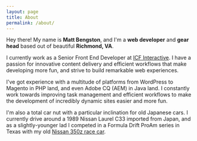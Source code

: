 ```yaml
---
layout: page
title: About
permalink: /about/
---
```


Hey there! My name is **Matt Bengston**, and I'm a **web developer** and **gear head** based out of beautiful **Richmond, VA**.

I currently work as a Senior Front End Developer at [ICF Interactive](http://icfi.com/interactive). I have a passion for innovative content delivery and efficient workflows that make developing more fun, and strive to build remarkable web experiences.

I've got experience with a multitude of platforms from WordPress to Magento in PHP land, and even Adobe CQ (AEM) in Java land. I constantly work towards improving task management and efficient workflows to make the development of incredibly dynamic sites easier and more fun.

I'm also a total car nut with a particular inclination for old Japanese cars. I currently drive around a 1989 Nissan Laurel C33 imported from Japan, and as a slightly-younger lad I competed in a Formula Drift ProAm series in Texas with my old [Nissan 350z race car](https://www.youtube.com/watch?v=V21zVut6Gs4&list=PL8yuIfNT9Yzw8X9bPNmDFZY9x6flvqrwl).
